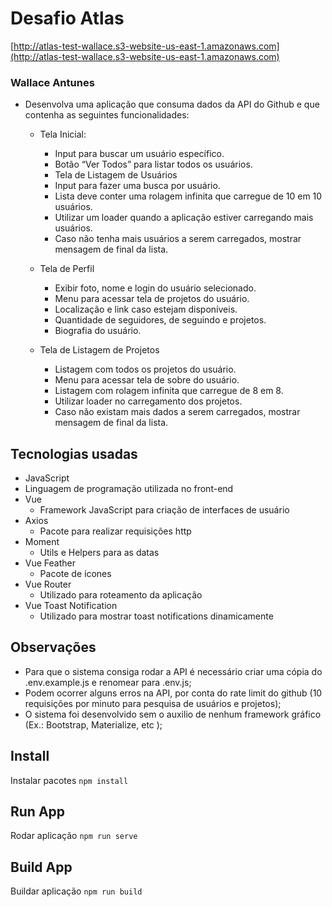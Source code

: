 # Desafio Atlas 
[http://atlas-test-wallace.s3-website-us-east-1.amazonaws.com](http://atlas-test-wallace.s3-website-us-east-1.amazonaws.com)
### Wallace Antunes
 - Desenvolva uma aplicação que consuma dados da API do Github e que contenha as seguintes funcionalidades:
   - Tela Inicial:
     - Input para buscar um usuário específico.
     - Botão “Ver Todos” para listar todos os usuários.
     - Tela de Listagem de Usuários
     - Input para fazer uma busca por usuário.
     - Lista deve conter uma rolagem infinita que carregue de 10 em 10 usuários.
     - Utilizar um loader quando a aplicação estiver carregando mais usuários.
     - Caso não tenha mais usuários a serem carregados, mostrar mensagem de
final da lista.

   - Tela de Perfil
     - Exibir foto, nome e login do usuário selecionado.
     - Menu para acessar tela de projetos do usuário.
     - Localização e link caso estejam disponíveis.
     - Quantidade de seguidores, de seguindo e projetos.
     - Biografia do usuário.

   - Tela de Listagem de Projetos
     - Listagem com todos os projetos do usuário.
     - Menu para acessar tela de sobre do usuário.
     - Listagem com rolagem infinita que carregue de 8 em 8.
     - Utilizar loader no carregamento dos projetos.
     - Caso não existam mais dados a serem carregados, mostrar mensagem de final da lista.

## Tecnologias usadas
  - JavaScript
   - Linguagem de programação utilizada no front-end 
 - Vue 
   - Framework JavaScript  para criação de interfaces de usuário
 - Axios
   - Pacote para realizar requisições http 
 - Moment
   - Utils e Helpers para as datas   
 - Vue Feather
   - Pacote de ícones 
  - Vue Router
    - Utilizado para roteamento da aplicação 
  - Vue Toast Notification
    - Utilizado para mostrar toast notifications dinamicamente 
 
## Observações
- Para que o sistema consiga rodar a API é necessário criar uma cópia do .env.example.js e renomear para .env.js;
- Podem ocorrer alguns erros na API, por conta do rate limit do github (10 requisições por minuto para pesquisa de usuários e projetos);
- O sistema foi desenvolvido sem o auxilio de nenhum framework gráfico (Ex.: Bootstrap, Materialize, etc );

## Install
Instalar pacotes
`npm install`

## Run App
Rodar aplicação
`npm run serve`

## Build App
Buildar aplicação
`npm run build`
